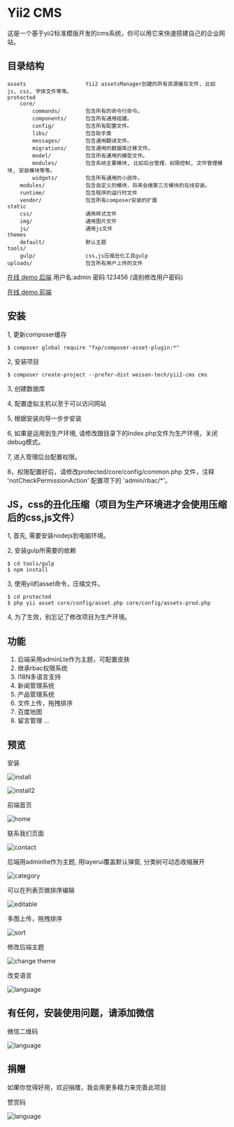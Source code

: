 Yii2 CMS
===================================
这是一个基于yii2标准模版开发的cms系统，你可以用它来快速搭建自己的企业网站。



目录结构
--------

```
assets                   Yii2 assetsManager创建的所有资源缓存文件, 比如 js, css, 字体文件等等。
protected
    core/
        commands/        包含所有的命令行命令。
        components/      包含所有通用组建。
        config/          包含所有配置文件。
        libs/            包含助手类
        messages/        包含通用翻译文件。
        migrations/      包含通用的数据库迁移文件。
        model/           包含所有通用的模型文件。
        modules/         包含系统主要模块, 比如后台管理，权限控制, 文件管理模块, 安装模块等等。
        widgets/         包含所有通用的小部件。
    modules/             包含自定义的模块，将来会做第三方模块的在线安装。
    runtime/             包含程序的运行时文件
    vendor/              包含所有composer安装的扩展
static                        
    css/                 通用样式文件
    img/                 通用图片文件
    js/                  通用js文件
themes                   
    default/             默认主题
tools/                  
    gulp/                css,js压缩丑化工具gulp
uploads/                 包含所有用户上传的文件
```

[在线 demo 后端](http://cms.mym.pub/admin.html) 用户名:admin  密码:123456 (请别修改用户密码)

[在线 demo 前端](http://cms.mym.pub) 

安装
--------
1, 更新composer缓存
```
$ composer global require "fxp/composer-asset-plugin:*"
```
2, 安装项目
```
$ composer create-project --prefer-dist weison-tech/yii2-cms cms
```
3, 创建数据库

4, 配置虚拟主机以至于可以访问网站

5, 根据安装向导一步步安装

6, 如果是运用到生产环境, 请修改跟目录下的Index.php文件为生产环境，关闭debug模式。

7, 进入管理后台配置权限。

8，权限配置好后，请修改protected/core/config/common.php 文件，注释 'notCheckPermissionAction'  配置项下的  'admin/rbac/*'。

JS，css的丑化压缩（项目为生产环境进才会使用压缩后的css,js文件）
-------
1, 首先, 需要安装nodejs到电脑环境。

2, 安装gulp所需要的依赖
```
$ cd tools/gulp
$ npm install
```
3, 使用yii的asset命令，压缩文件。
```
$ cd protected
$ php yii asset core/config/asset.php core/config/assets-prod.php
```
4, 为了生效，别忘记了修改项目为生产环境。


功能
-------

1. 后端采用adminLte作为主题，可配置皮肤 
2. 继承rbac权限系统
3. I18N多语言支持
4. 新闻管理系统
5. 产品管理系统
6. 文件上传，拖拽排序
7. 百度地图
8. 留言管理
    ...


预览
---------
安装

![install](install.png)

![install2](install2.png)

前端首页

![home](home.png)

联系我们页面

![contact](contact.png)

后端用adminlte作为主题, 用layerui覆盖默认弹窗, 分类树可动态收缩展开

![category](category.png)

可以在列表页做排序编辑

![editable](editable.png)

多图上传，拖拽排序

![sort](sort.png)

修改后端主题

![change theme](theme.png)

改变语言

![language](l18n.png)


有任何，安装使用问题，请添加微信
--------
微信二维码

![language](contact.jpg)

捐赠
--------
如果你觉得好用，欢迎捐赠，我会用更多精力来完善此项目

赞赏码

![language](reward.jpg)

